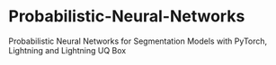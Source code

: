 # Probabilistic-Neural-Networks
Probabilistic Neural Networks for Segmentation Models with PyTorch, Lightning and Lightning UQ Box
